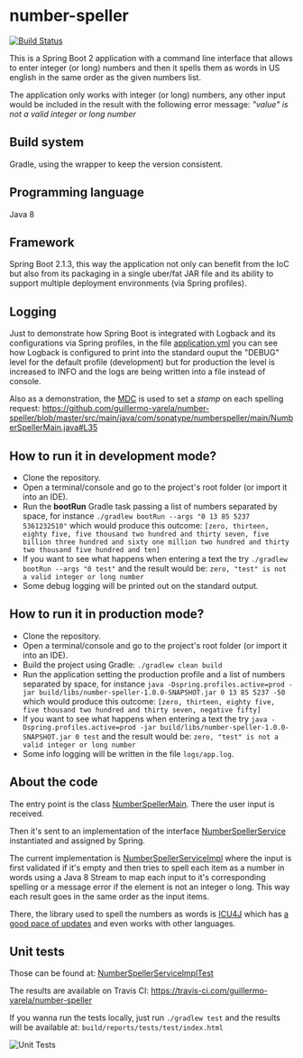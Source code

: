 # number-speller
[![Build Status](https://travis-ci.com/guillermo-varela/number-speller.svg?branch=master)](https://travis-ci.com/guillermo-varela/number-speller)

This is a Spring Boot 2 application with a command line interface that allows to enter integer (or long) numbers and then it spells them as words in US english in the same order as the given numbers list.

The application only works with integer (or long) numbers, any other input would be included in the result with the following error message: *"value" is not a valid integer or long number*

## Build system
Gradle, using the wrapper to keep the version consistent.

## Programming language
Java 8

## Framework
Spring Boot 2.1.3, this way the application not only can benefit from the IoC but also from its packaging in a single uber/fat JAR file and its ability to support multiple deployment environments (via Spring profiles).

## Logging
Just to demonstrate how Spring Boot is integrated with Logback and its configurations via Spring profiles, in the file [application.yml](https://github.com/guillermo-varela/number-speller/blob/master/src/main/resources/application.yml) you can see how Logback is configured to print into the standard ouput the "DEBUG" level for the default profile (development) but for production the level is increased to INFO and the logs are being written into a file instead of console.

Also as a demonstration, the [MDC](https://logback.qos.ch/manual/mdc.html) is used to set a *stamp* on each spelling request: https://github.com/guillermo-varela/number-speller/blob/master/src/main/java/com/sonatype/numberspeller/main/NumberSpellerMain.java#L35

## How to run it in development mode?
- Clone the repository.
- Open a terminal/console and go to the project's root folder (or import it into an IDE).
- Run the **bootRun** Gradle task passing a list of numbers separated by space, for instance `./gradlew bootRun --args "0 13 85 5237 5361232510"` which would produce this outcome: `[zero, thirteen, eighty five, five thousand two hundred and thirty seven, five billion three hundred and sixty one million two hundred and thirty two thousand five hundred and ten]`
- If you want to see what happens when entering a text the try `./gradlew bootRun --args "0 test"` and the result would be: `zero, "test" is not a valid integer or long number`
- Some debug logging will be printed out on the standard output.

## How to run it in production mode?
- Clone the repository.
- Open a terminal/console and go to the project's root folder (or import it into an IDE).
- Build the project using Gradle: `./gradlew clean build`
- Run the application setting the production profile and a list of numbers separated by space, for instance `java -Dspring.profiles.active=prod -jar build/libs/number-speller-1.0.0-SNAPSHOT.jar 0 13 85 5237 -50` which would produce this outcome: `[zero, thirteen, eighty five, five thousand two hundred and thirty seven, negative fifty]`
- If you want to see what happens when entering a text the try `java -Dspring.profiles.active=prod -jar build/libs/number-speller-1.0.0-SNAPSHOT.jar 0 test` and the result would be: `zero, "test" is not a valid integer or long number`
- Some info logging will be written in the file `logs/app.log`.

## About the code
The entry point is the class [NumberSpellerMain](https://github.com/guillermo-varela/number-speller/blob/master/src/main/java/com/sonatype/numberspeller/main/NumberSpellerMain.java). There the user input is received.

Then it's sent to an implementation of the interface [NumberSpellerService](https://github.com/guillermo-varela/number-speller/blob/master/src/main/java/com/sonatype/numberspeller/service/NumberSpellerService.java) instantiated and assigned by Spring.

The current implementation is [NumberSpellerServiceImpl](https://github.com/guillermo-varela/number-speller/blob/master/src/main/java/com/sonatype/numberspeller/service/impl/NumberSpellerServiceImpl.java) where the input is first validated if it's empty and then tries to spell each item as a number in words using a Java 8 Stream to map each input to it's corresponding spelling or a message error if the element is not an integer o long. This way each result goes in the same order as the input items.

There, the library used to spell the numbers as words is [ICU4J](http://site.icu-project.org/home/why-use-icu4j) which has [a good pace of updates](https://mvnrepository.com/artifact/com.ibm.icu/icu4j) and even works with other languages.

## Unit tests
Those can be found at: [NumberSpellerServiceImplTest](https://github.com/guillermo-varela/number-speller/blob/master/src/test/java/com/sonatype/numberspeller/service/impl/NumberSpellerServiceImplTest.java)

The results are available on Travis CI: https://travis-ci.com/guillermo-varela/number-speller

If you wanna run the tests locally, just run `./gradlew test` and the results will be available at: `build/reports/tests/test/index.html`

![Unit Tests](https://i.imgur.com/bvNt8iU.jpg)
